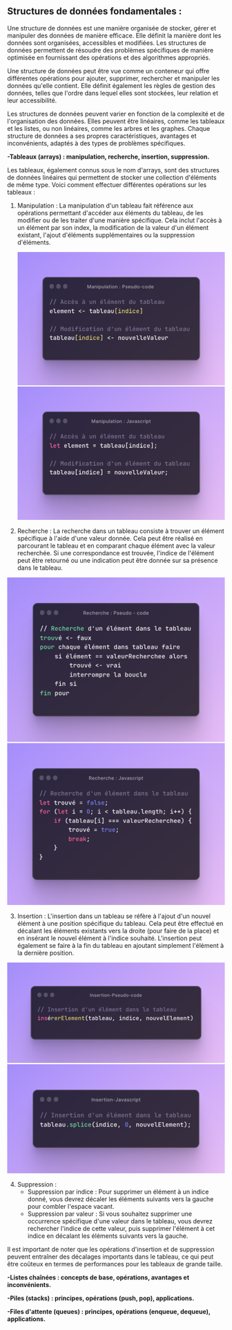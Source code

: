 ## **Structures de données fondamentales :**

Une structure de données est une manière organisée de stocker, gérer et manipuler des données de manière efficace. Elle définit la manière dont les données sont organisées, accessibles et modifiées. Les structures de données permettent de résoudre des problèmes spécifiques de manière optimisée en fournissant des opérations et des algorithmes appropriés.

Une structure de données peut être vue comme un conteneur qui offre différentes opérations pour ajouter, supprimer, rechercher et manipuler les données qu'elle contient. Elle définit également les règles de gestion des données, telles que l'ordre dans lequel elles sont stockées, leur relation et leur accessibilité.

Les structures de données peuvent varier en fonction de la complexité et de l'organisation des données. Elles peuvent être linéaires, comme les tableaux et les listes, ou non linéaires, comme les arbres et les graphes. Chaque structure de données a ses propres caractéristiques, avantages et inconvénients, adaptés à des types de problèmes spécifiques.

**-Tableaux (arrays) : manipulation, recherche, insertion, suppression.**

Les tableaux, également connus sous le nom d'arrays, sont des structures de données linéaires qui permettent de stocker une collection d'éléments de même type. Voici comment effectuer différentes opérations sur les tableaux :

1. Manipulation : La manipulation d'un tableau fait référence aux opérations permettant d'accéder aux éléments du tableau, de les modifier ou de les traiter d'une manière spécifique. Cela inclut l'accès à un élément par son index, la modification de la valeur d'un élément existant, l'ajout d'éléments supplémentaires ou la suppression d'éléments.

   <img src="Manipulation-Pseudo-code.png" alt="Manipulation-Pseudo-code">
   <img src="Manipulation - Javascript.png" alt="Manipulation-Javascript">


2. Recherche : La recherche dans un tableau consiste à trouver un élément spécifique à l'aide d'une valeur donnée. Cela peut être réalisé en parcourant le tableau et en comparant chaque élément avec la valeur recherchée. Si une correspondance est trouvée, l'indice de l'élément peut être retourné ou une indication peut être donnée sur sa présence dans le tableau.
<img src="Recherche-Pseudo-code.png" alt="Recherche-Pseudo-code">
<img src="Recherche-Javascript.png" alt="Recherche-Javascript">

3. Insertion : L'insertion dans un tableau se réfère à l'ajout d'un nouvel élément à une position spécifique du tableau. Cela peut être effectué en décalant les éléments existants vers la droite (pour faire de la place) et en insérant le nouvel élément à l'indice souhaité. L'insertion peut également se faire à la fin du tableau en ajoutant simplement l'élément à la dernière position.
<img src="Insertion-Pseudo-code.png" alt="Insertion-Pseudo-code">
<img src="Insertion-Javascript.png" alt="Insertion-Javascript">

4. Suppression :
   - Suppression par indice : Pour supprimer un élément à un indice donné, vous devrez décaler les éléments suivants vers la gauche pour combler l'espace vacant.
   - Suppression par valeur : Si vous souhaitez supprimer une occurrence spécifique d'une valeur dans le tableau, vous devrez rechercher l'indice de cette valeur, puis supprimer l'élément à cet indice en décalant les éléments suivants vers la gauche.

Il est important de noter que les opérations d'insertion et de suppression peuvent entraîner des décalages importants dans le tableau, ce qui peut être coûteux en termes de performances pour les tableaux de grande taille.

**-Listes chaînées : concepts de base, opérations, avantages et inconvénients.**

**-Piles (stacks) : principes, opérations (push, pop), applications.**

**-Files d'attente (queues) : principes, opérations (enqueue, dequeue), applications.**